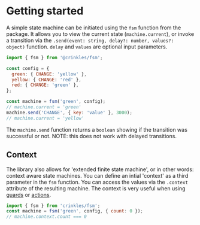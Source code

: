 # Getting started

A simple state machine can be initiated using the `fsm` function from the package. It allows you to view the current state (`machine.current`), or invoke a transition via the `.send(event: string, delay?: number, values?: object)` function. `delay` and `values` are optional input parameters.

```js
import { fsm } from '@crinkles/fsm';

const config = {
  green: { CHANGE: 'yellow' },
  yellow: { CHANGE: 'red' },
  red: { CHANGE: 'green' },
};

const machine = fsm('green', config);
// machine.current = 'green'
machine.send('CHANGE', { key: 'value' }, 3000);
// machine.current = 'yellow'
```

The `machine.send` function returns a `boolean` showing if the transition was successful or not. NOTE: this does not work with delayed transitions.

## Context

The library also allows for 'extended finite state machine', or in other words: context aware state machines. You can define an intial 'context' as a third parameter in the `fsm` function. You can access the values via the `.context` attribute of the resulting machine. The context is very useful when using [guards](./guards.md) or [actions](./actions.md).

```js
import { fsm } from 'crinkles/fsm';
const machine = fsm('green', config, { count: 0 });
// machine.context.count === 0
```
